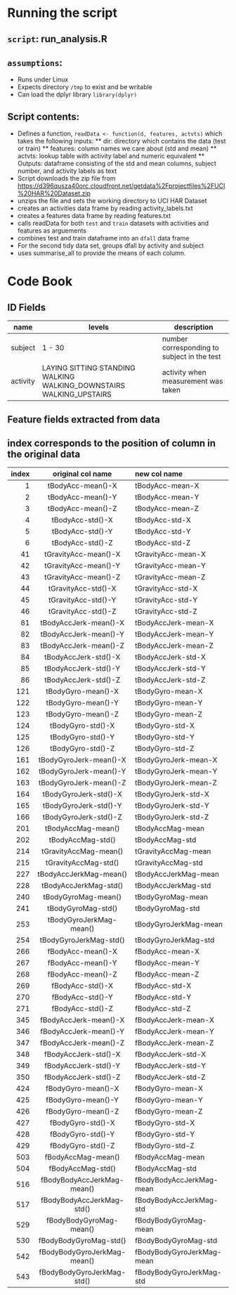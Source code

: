 # Running the script
## `script`: run_analysis.R
## `assumptions`: 
* Runs under Linux 
* Expects directory `/tmp` to exist and be writable
* Can load the dplyr library `library(dplyr)`

## Script contents:
* Defines a function, `readData <- function(d, features, actvts)` which takes the following inputs:
** dir: directory which contains the data (test or train)
** features: column names we care about (std and mean)
** actvts: lookup table with activity label and numeric equivalent
** Outputs: dataframe consisting of the std and mean columns, subject number, and activity labels as text 
* Script downloads the zip file from https://d396qusza40orc.cloudfront.net/getdata%2Fprojectfiles%2FUCI%20HAR%20Dataset.zip
* unzips the file and sets the working directory to UCI HAR Dataset
* creates an activities data frame by reading activity_labels.txt
* creates a features data frame by reading features.txt
* calls readData for both `test` and `train` datasets with activities and features as arguements
* combines test and train dataframe into an `dfall` data frame
* For the second tidy data set, groups dfall by activity and subject 
* uses summarise_all to provide the means of each column.

# Code Book
## ID Fields
|name|levels|description|
|---|---|---|
|subject|1 - 30|number corresponding to subject in the test|
|activity|LAYING SITTING STANDING WALKING WALKING_DOWNSTAIRS WALKING_UPSTAIRS|activity when measurement was taken|

## Feature fields extracted from data
## index corresponds to the position of column in the original data
|index|original col name|new col name|
|---:|:---:|:---|
|1|tBodyAcc-mean()-X|tBodyAcc-mean-X|
|2|tBodyAcc-mean()-Y|tBodyAcc-mean-Y|
|3|tBodyAcc-mean()-Z|tBodyAcc-mean-Z|
|4|tBodyAcc-std()-X|tBodyAcc-std-X|
|5|tBodyAcc-std()-Y|tBodyAcc-std-Y|
|6|tBodyAcc-std()-Z|tBodyAcc-std-Z|
|41|tGravityAcc-mean()-X|tGravityAcc-mean-X|
|42|tGravityAcc-mean()-Y|tGravityAcc-mean-Y|
|43|tGravityAcc-mean()-Z|tGravityAcc-mean-Z|
|44|tGravityAcc-std()-X|tGravityAcc-std-X|
|45|tGravityAcc-std()-Y|tGravityAcc-std-Y|
|46|tGravityAcc-std()-Z|tGravityAcc-std-Z|
|81|tBodyAccJerk-mean()-X|tBodyAccJerk-mean-X|
|82|tBodyAccJerk-mean()-Y|tBodyAccJerk-mean-Y|
|83|tBodyAccJerk-mean()-Z|tBodyAccJerk-mean-Z|
|84|tBodyAccJerk-std()-X|tBodyAccJerk-std-X|
|85|tBodyAccJerk-std()-Y|tBodyAccJerk-std-Y|
|86|tBodyAccJerk-std()-Z|tBodyAccJerk-std-Z|
|121|tBodyGyro-mean()-X|tBodyGyro-mean-X|
|122|tBodyGyro-mean()-Y|tBodyGyro-mean-Y|
|123|tBodyGyro-mean()-Z|tBodyGyro-mean-Z|
|124|tBodyGyro-std()-X|tBodyGyro-std-X|
|125|tBodyGyro-std()-Y|tBodyGyro-std-Y|
|126|tBodyGyro-std()-Z|tBodyGyro-std-Z|
|161|tBodyGyroJerk-mean()-X|tBodyGyroJerk-mean-X|
|162|tBodyGyroJerk-mean()-Y|tBodyGyroJerk-mean-Y|
|163|tBodyGyroJerk-mean()-Z|tBodyGyroJerk-mean-Z|
|164|tBodyGyroJerk-std()-X|tBodyGyroJerk-std-X|
|165|tBodyGyroJerk-std()-Y|tBodyGyroJerk-std-Y|
|166|tBodyGyroJerk-std()-Z|tBodyGyroJerk-std-Z|
|201|tBodyAccMag-mean()|tBodyAccMag-mean|
|202|tBodyAccMag-std()|tBodyAccMag-std|
|214|tGravityAccMag-mean()|tGravityAccMag-mean|
|215|tGravityAccMag-std()|tGravityAccMag-std|
|227|tBodyAccJerkMag-mean()|tBodyAccJerkMag-mean|
|228|tBodyAccJerkMag-std()|tBodyAccJerkMag-std|
|240|tBodyGyroMag-mean()|tBodyGyroMag-mean|
|241|tBodyGyroMag-std()|tBodyGyroMag-std|
|253|tBodyGyroJerkMag-mean()|tBodyGyroJerkMag-mean|
|254|tBodyGyroJerkMag-std()|tBodyGyroJerkMag-std|
|266|fBodyAcc-mean()-X|fBodyAcc-mean-X|
|267|fBodyAcc-mean()-Y|fBodyAcc-mean-Y|
|268|fBodyAcc-mean()-Z|fBodyAcc-mean-Z|
|269|fBodyAcc-std()-X|fBodyAcc-std-X|
|270|fBodyAcc-std()-Y|fBodyAcc-std-Y|
|271|fBodyAcc-std()-Z|fBodyAcc-std-Z|
|345|fBodyAccJerk-mean()-X|fBodyAccJerk-mean-X|
|346|fBodyAccJerk-mean()-Y|fBodyAccJerk-mean-Y|
|347|fBodyAccJerk-mean()-Z|fBodyAccJerk-mean-Z|
|348|fBodyAccJerk-std()-X|fBodyAccJerk-std-X|
|349|fBodyAccJerk-std()-Y|fBodyAccJerk-std-Y|
|350|fBodyAccJerk-std()-Z|fBodyAccJerk-std-Z|
|424|fBodyGyro-mean()-X|fBodyGyro-mean-X|
|425|fBodyGyro-mean()-Y|fBodyGyro-mean-Y|
|426|fBodyGyro-mean()-Z|fBodyGyro-mean-Z|
|427|fBodyGyro-std()-X|fBodyGyro-std-X|
|428|fBodyGyro-std()-Y|fBodyGyro-std-Y|
|429|fBodyGyro-std()-Z|fBodyGyro-std-Z|
|503|fBodyAccMag-mean()|fBodyAccMag-mean|
|504|fBodyAccMag-std()|fBodyAccMag-std|
|516|fBodyBodyAccJerkMag-mean()|fBodyBodyAccJerkMag-mean|
|517|fBodyBodyAccJerkMag-std()|fBodyBodyAccJerkMag-std|
|529|fBodyBodyGyroMag-mean()|fBodyBodyGyroMag-mean|
|530|fBodyBodyGyroMag-std()|fBodyBodyGyroMag-std|
|542|fBodyBodyGyroJerkMag-mean()|fBodyBodyGyroJerkMag-mean|
|543|fBodyBodyGyroJerkMag-std()|fBodyBodyGyroJerkMag-std|
